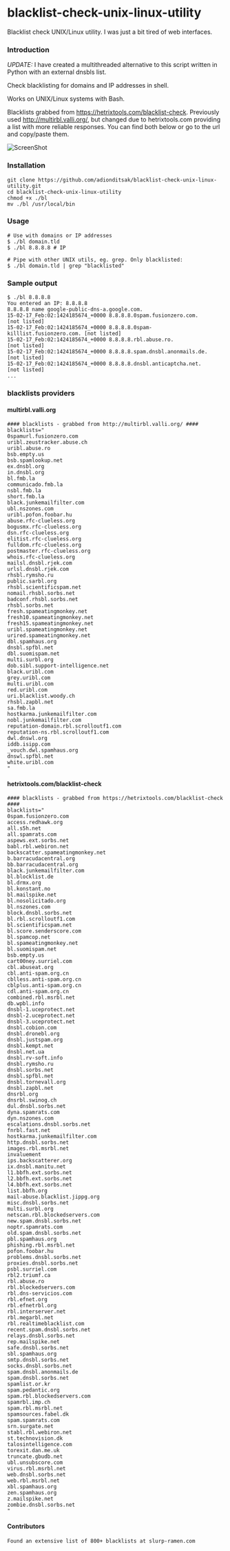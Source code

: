 # blacklist-check-unix-linux-utility
Blacklist check UNIX/Linux utility. I was just a bit tired of web interfaces.

### Introduction

*UPDATE:* I have created a multithreaded alternative to this script written in Python with an external dnsbls list.

Check blacklisting for domains and IP addresses in shell.

Works on UNIX/Linux systems with Bash.

Blacklists grabbed from https://hetrixtools.com/blacklist-check. Previously used http://multirbl.valli.org/, but changed due to hetrixtools.com providing a list with more reliable responses. You can find both below or go to the url and copy/paste them.

![ScreenShot](./bl.png)

### Installation

    git clone https://github.com/adionditsak/blacklist-check-unix-linux-utility.git
    cd blacklist-check-unix-linux-utility
    chmod +x ./bl
    mv ./bl /usr/local/bin

### Usage

    # Use with domains or IP addresses
    $ ./bl domain.tld
    $ ./bl 8.8.8.8 # IP
    
    # Pipe with other UNIX utils, eg. grep. Only blacklisted:
    $ ./bl domain.tld | grep "blacklisted"

### Sample output

    $ ./bl 8.8.8.8
    You entered an IP: 8.8.8.8
    8.8.8.8 name google-public-dns-a.google.com.
    15-02-17_Feb:02:1424185674_+0000 8.8.8.8.0spam.fusionzero.com.          [not listed]
    15-02-17_Feb:02:1424185674_+0000 8.8.8.8.0spam-killlist.fusionzero.com. [not listed]
    15-02-17_Feb:02:1424185674_+0000 8.8.8.8.rbl.abuse.ro.                  [not listed]
    15-02-17_Feb:02:1424185674_+0000 8.8.8.8.spam.dnsbl.anonmails.de.       [not listed]
    15-02-17_Feb:02:1424185674_+0000 8.8.8.8.dnsbl.anticaptcha.net.         [not listed]
    ...

### blacklists providers

#### multirbl.valli.org

    #### blacklists - grabbed from http://multirbl.valli.org/ ####
    blacklists="
    0spamurl.fusionzero.com
    uribl.zeustracker.abuse.ch
    uribl.abuse.ro
    bsb.empty.us
    bsb.spamlookup.net
    ex.dnsbl.org
    in.dnsbl.org
    bl.fmb.la
    communicado.fmb.la
    nsbl.fmb.la
    short.fmb.la
    black.junkemailfilter.com
    ubl.nszones.com
    uribl.pofon.foobar.hu
    abuse.rfc-clueless.org
    bogusmx.rfc-clueless.org
    dsn.rfc-clueless.org
    elitist.rfc-clueless.org
    fulldom.rfc-clueless.org
    postmaster.rfc-clueless.org
    whois.rfc-clueless.org
    mailsl.dnsbl.rjek.com
    urlsl.dnsbl.rjek.com
    rhsbl.rymsho.ru
    public.sarbl.org
    rhsbl.scientificspam.net
    nomail.rhsbl.sorbs.net
    badconf.rhsbl.sorbs.net
    rhsbl.sorbs.net
    fresh.spameatingmonkey.net
    fresh10.spameatingmonkey.net
    fresh15.spameatingmonkey.net
    uribl.spameatingmonkey.net
    urired.spameatingmonkey.net
    dbl.spamhaus.org
    dnsbl.spfbl.net
    dbl.suomispam.net
    multi.surbl.org
    dob.sibl.support-intelligence.net
    black.uribl.com
    grey.uribl.com
    multi.uribl.com
    red.uribl.com
    uri.blacklist.woody.ch
    rhsbl.zapbl.net
    sa.fmb.la
    hostkarma.junkemailfilter.com
    nobl.junkemailfilter.com
    reputation-domain.rbl.scrolloutf1.com
    reputation-ns.rbl.scrolloutf1.com
    dwl.dnswl.org
    iddb.isipp.com
    _vouch.dwl.spamhaus.org
    dnswl.spfbl.net
    white.uribl.com
    "
    
#### hetrixtools.com/blacklist-check

    #### blacklists - grabbed from https://hetrixtools.com/blacklist-check ####
    blacklists="
    0spam.fusionzero.com
    access.redhawk.org
    all.s5h.net
    all.spamrats.com
    aspews.ext.sorbs.net
    babl.rbl.webiron.net
    backscatter.spameatingmonkey.net
    b.barracudacentral.org
    bb.barracudacentral.org
    black.junkemailfilter.com
    bl.blocklist.de
    bl.drmx.org
    bl.konstant.no
    bl.mailspike.net
    bl.nosolicitado.org
    bl.nszones.com
    block.dnsbl.sorbs.net
    bl.rbl.scrolloutf1.com
    bl.scientificspam.net
    bl.score.senderscore.com
    bl.spamcop.net
    bl.spameatingmonkey.net
    bl.suomispam.net
    bsb.empty.us
    cart00ney.surriel.com
    cbl.abuseat.org
    cbl.anti-spam.org.cn
    cblless.anti-spam.org.cn
    cblplus.anti-spam.org.cn
    cdl.anti-spam.org.cn
    combined.rbl.msrbl.net
    db.wpbl.info
    dnsbl-1.uceprotect.net
    dnsbl-2.uceprotect.net
    dnsbl-3.uceprotect.net
    dnsbl.cobion.com
    dnsbl.dronebl.org
    dnsbl.justspam.org
    dnsbl.kempt.net
    dnsbl.net.ua
    dnsbl.rv-soft.info
    dnsbl.rymsho.ru
    dnsbl.sorbs.net
    dnsbl.spfbl.net
    dnsbl.tornevall.org
    dnsbl.zapbl.net
    dnsrbl.org
    dnsrbl.swinog.ch
    dul.dnsbl.sorbs.net
    dyna.spamrats.com
    dyn.nszones.com
    escalations.dnsbl.sorbs.net
    fnrbl.fast.net
    hostkarma.junkemailfilter.com
    http.dnsbl.sorbs.net
    images.rbl.msrbl.net
    invaluement
    ips.backscatterer.org
    ix.dnsbl.manitu.net
    l1.bbfh.ext.sorbs.net
    l2.bbfh.ext.sorbs.net
    l4.bbfh.ext.sorbs.net
    list.bbfh.org
    mail-abuse.blacklist.jippg.org
    misc.dnsbl.sorbs.net
    multi.surbl.org
    netscan.rbl.blockedservers.com
    new.spam.dnsbl.sorbs.net
    noptr.spamrats.com
    old.spam.dnsbl.sorbs.net
    pbl.spamhaus.org
    phishing.rbl.msrbl.net
    pofon.foobar.hu
    problems.dnsbl.sorbs.net
    proxies.dnsbl.sorbs.net
    psbl.surriel.com
    rbl2.triumf.ca
    rbl.abuse.ro
    rbl.blockedservers.com
    rbl.dns-servicios.com
    rbl.efnet.org
    rbl.efnetrbl.org
    rbl.interserver.net
    rbl.megarbl.net
    rbl.realtimeblacklist.com
    recent.spam.dnsbl.sorbs.net
    relays.dnsbl.sorbs.net
    rep.mailspike.net
    safe.dnsbl.sorbs.net
    sbl.spamhaus.org
    smtp.dnsbl.sorbs.net
    socks.dnsbl.sorbs.net
    spam.dnsbl.anonmails.de
    spam.dnsbl.sorbs.net
    spamlist.or.kr
    spam.pedantic.org
    spam.rbl.blockedservers.com
    spamrbl.imp.ch
    spam.rbl.msrbl.net
    spamsources.fabel.dk
    spam.spamrats.com
    srn.surgate.net
    stabl.rbl.webiron.net
    st.technovision.dk
    talosintelligence.com
    torexit.dan.me.uk
    truncate.gbudb.net
    ubl.unsubscore.com
    virus.rbl.msrbl.net
    web.dnsbl.sorbs.net
    web.rbl.msrbl.net
    xbl.spamhaus.org
    zen.spamhaus.org
    z.mailspike.net
    zombie.dnsbl.sorbs.net
    "
    
#### Contributors

    Found an extensive list of 800+ blacklists at slurp-ramen.com
